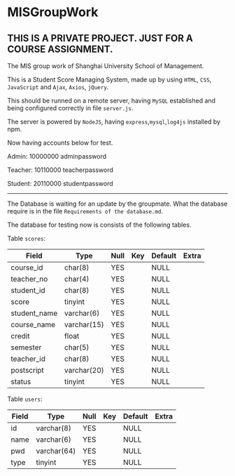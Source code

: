 # MISGroupWork

## THIS IS A PRIVATE PROJECT. JUST FOR A COURSE ASSIGNMENT.

The MIS group work of Shanghai University School of Management.

This is a Student Score Managing System, made up by using `HTML`, `CSS`, `JavaScript` and `Ajax`, `Axios`, `jQuery`.

This should be runned on a remote server, having `MySQL` established and being configured correctly in file `server.js`.

The server is powered by `NodeJS`, having `express`,`mysql`,`log4js` installed by npm.

Now having accounts below for test.

Admin: 10000000 adminpassword

Teacher: 10110000 teacherpassword

Student: 20110000 studentpassword

-------------------------
The Database is waiting for an update by the groupmate. What the database require is in the file `Requirements of the database.md`.

The database for testing now is consists of the following tables.

Table `scores`:

| Field        | Type        | Null | Key | Default | Extra |
|--------------|-------------|------|-----|---------|-------|
| course_id    | char(8)     | YES  |     | NULL    |       |
| teacher_no   | char(4)     | YES  |     | NULL    |       |
| student_id   | char(8)     | YES  |     | NULL    |       |
| score        | tinyint     | YES  |     | NULL    |       |
| student_name | varchar(6)  | YES  |     | NULL    |       |
| course_name  | varchar(15) | YES  |     | NULL    |       |
| credit       | float       | YES  |     | NULL    |       |
| semester     | char(5)     | YES  |     | NULL    |       |
| teacher_id   | char(8)     | YES  |     | NULL    |       |
| postscript   | varchar(20) | YES  |     | NULL    |       |
| status       | tinyint     | YES  |     | NULL    |       |

Table `users`:


| Field | Type        | Null | Key | Default | Extra |
|-------|-------------|------|-----|---------|-------|
| id    | varchar(8)  | YES  |     | NULL    |       |
| name  | varchar(6)  | YES  |     | NULL    |       |
| pwd   | varchar(64) | YES  |     | NULL    |       |
| type  | tinyint     | YES  |     | NULL    |       |

